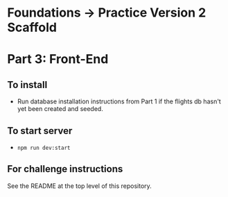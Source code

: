 # Foundations -> Practice Version 2 Scaffold

# Part 3: Front-End

## To install

* Run database installation instructions from Part 1 if the flights db hasn't
  yet been created and seeded.

## To start server

* `npm run dev:start`

## For challenge instructions

See the README at the top level of this repository.
